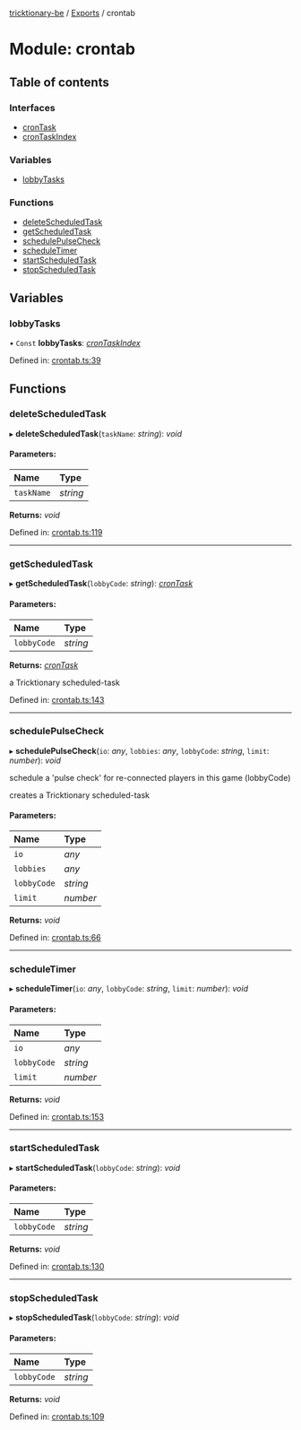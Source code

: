 [tricktionary-be](../README.md) / [Exports](../modules.md) / crontab

# Module: crontab

## Table of contents

### Interfaces

- [cronTask](../interfaces/crontab.crontask.md)
- [cronTaskIndex](../interfaces/crontab.crontaskindex.md)

### Variables

- [lobbyTasks](crontab.md#lobbytasks)

### Functions

- [deleteScheduledTask](crontab.md#deletescheduledtask)
- [getScheduledTask](crontab.md#getscheduledtask)
- [schedulePulseCheck](crontab.md#schedulepulsecheck)
- [scheduleTimer](crontab.md#scheduletimer)
- [startScheduledTask](crontab.md#startscheduledtask)
- [stopScheduledTask](crontab.md#stopscheduledtask)

## Variables

### lobbyTasks

• `Const` **lobbyTasks**: [*cronTaskIndex*](../interfaces/crontab.crontaskindex.md)

Defined in: [crontab.ts:39](https://github.com/story-squad/tricktionary-be/blob/f060393/src/sockets/crontab.ts#L39)

## Functions

### deleteScheduledTask

▸ **deleteScheduledTask**(`taskName`: *string*): *void*

#### Parameters:

Name | Type |
:------ | :------ |
`taskName` | *string* |

**Returns:** *void*

Defined in: [crontab.ts:119](https://github.com/story-squad/tricktionary-be/blob/f060393/src/sockets/crontab.ts#L119)

___

### getScheduledTask

▸ **getScheduledTask**(`lobbyCode`: *string*): [*cronTask*](../interfaces/crontab.crontask.md)

#### Parameters:

Name | Type |
:------ | :------ |
`lobbyCode` | *string* |

**Returns:** [*cronTask*](../interfaces/crontab.crontask.md)

a Tricktionary scheduled-task

Defined in: [crontab.ts:143](https://github.com/story-squad/tricktionary-be/blob/f060393/src/sockets/crontab.ts#L143)

___

### schedulePulseCheck

▸ **schedulePulseCheck**(`io`: *any*, `lobbies`: *any*, `lobbyCode`: *string*, `limit`: *number*): *void*

schedule a 'pulse check' for re-connected players in this game (lobbyCode)

creates a Tricktionary scheduled-task

#### Parameters:

Name | Type |
:------ | :------ |
`io` | *any* |
`lobbies` | *any* |
`lobbyCode` | *string* |
`limit` | *number* |

**Returns:** *void*

Defined in: [crontab.ts:66](https://github.com/story-squad/tricktionary-be/blob/f060393/src/sockets/crontab.ts#L66)

___

### scheduleTimer

▸ **scheduleTimer**(`io`: *any*, `lobbyCode`: *string*, `limit`: *number*): *void*

#### Parameters:

Name | Type |
:------ | :------ |
`io` | *any* |
`lobbyCode` | *string* |
`limit` | *number* |

**Returns:** *void*

Defined in: [crontab.ts:153](https://github.com/story-squad/tricktionary-be/blob/f060393/src/sockets/crontab.ts#L153)

___

### startScheduledTask

▸ **startScheduledTask**(`lobbyCode`: *string*): *void*

#### Parameters:

Name | Type |
:------ | :------ |
`lobbyCode` | *string* |

**Returns:** *void*

Defined in: [crontab.ts:130](https://github.com/story-squad/tricktionary-be/blob/f060393/src/sockets/crontab.ts#L130)

___

### stopScheduledTask

▸ **stopScheduledTask**(`lobbyCode`: *string*): *void*

#### Parameters:

Name | Type |
:------ | :------ |
`lobbyCode` | *string* |

**Returns:** *void*

Defined in: [crontab.ts:109](https://github.com/story-squad/tricktionary-be/blob/f060393/src/sockets/crontab.ts#L109)
